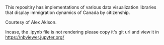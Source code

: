 This repositiry has implementations of various data visualization libraries that display immigration dynamics of Canada by citizenship.

Courtesy of Alex Aklson.

Incase, the .ipynb file is not rendering please copy it's git url and view it in https://nbviewer.jupyter.org/
